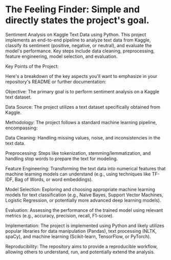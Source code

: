 # The Feeling Finder: Simple and directly states the project's goal.
Sentiment Analysis on Kaggle Text Data using Python. This project implements an end-to-end pipeline to analyze text data from Kaggle, classify its sentiment (positive, negative, or neutral), and evaluate the model's performance. Key steps include data cleaning, preprocessing, feature engineering, model selection, and evaluation.

Key Points of the Project:

Here's a breakdown of the key aspects you'll want to emphasize in your repository's README or further documentation:

Objective: The primary goal is to perform sentiment analysis on a Kaggle text dataset.

Data Source: The project utilizes a text dataset specifically obtained from Kaggle.

Methodology: The project follows a standard machine learning pipeline, encompassing: 

Data Cleaning: Handling missing values, noise, and inconsistencies in the text data.

Preprocessing: Steps like tokenization, stemming/lemmatization, and handling stop words to prepare the text for modeling.

Feature Engineering: Transforming the text data into numerical features that machine learning models can understand (e.g., using techniques like TF-IDF, Bag of Words, or word embeddings).

Model Selection: Exploring and choosing appropriate machine learning models for text classification (e.g., Naive Bayes, Support Vector Machines, 
Logistic Regression, or potentially more advanced deep learning models).

Evaluation: Assessing the performance of the trained model using relevant metrics (e.g., accuracy, precision, recall, F1-score).

Implementation: The project is implemented using Python and likely utilizes popular libraries for data manipulation (Pandas), text processing (NLTK, spaCy), and machine learning (Scikit-learn, TensorFlow, or PyTorch).

Reproducibility: The repository aims to provide a reproducible workflow, allowing others to understand, run, and potentially extend the analysis.
